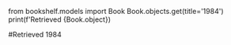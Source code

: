 from bookshelf.models import Book
Book.objects.get(title='1984')
print(f'Retrieved {Book.object}) 

#Retrieved 1984